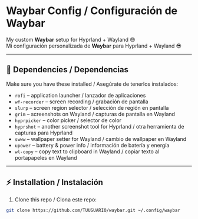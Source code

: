 # Waybar Config / Configuración de Waybar

My custom **Waybar** setup for Hyprland + Wayland 😎  
Mi configuración personalizada de **Waybar** para Hyprland + Wayland 😎

---

## 🚀 Dependencies / Dependencias

Make sure you have these installed / Asegúrate de tenerlos instalados:  

- `rofi` – application launcher / lanzador de aplicaciones  
- `wf-recorder` – screen recording / grabación de pantalla  
- `slurp` – screen region selector / selección de región en pantalla  
- `grim` – screenshots on Wayland / capturas de pantalla en Wayland  
- `hyprpicker` – color picker / selector de color  
- `hyprshot` – another screenshot tool for Hyprland / otra herramienta de capturas para Hyprland  
- `swww` – wallpaper setter for Wayland / cambio de wallpaper en Wayland  
- `upower` – battery & power info / información de batería y energía  
- `wl-copy` – copy text to clipboard in Wayland / copiar texto al portapapeles en Wayland  

---

## ⚡ Installation / Instalación

1. Clone this repo / Clona este repo:  
```bash
git clone https://github.com/TUUSUARIO/waybar.git ~/.config/waybar
